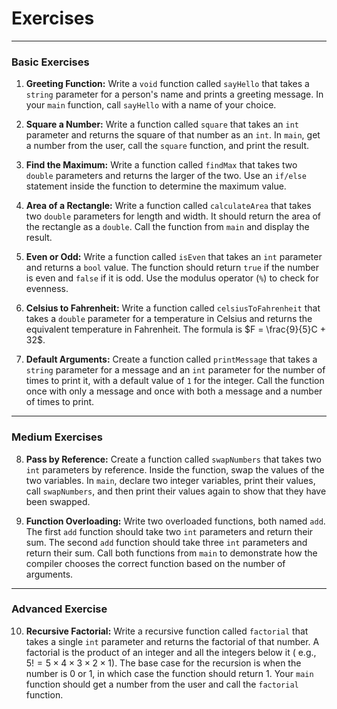 # Exercises

***

### Basic Exercises

1. **Greeting Function:** Write a `void` function called `sayHello` that takes a `string` parameter for a person's name
   and prints a greeting message. In your `main` function, call `sayHello` with a name of your choice.

2. **Square a Number:** Write a function called `square` that takes an `int` parameter and returns the square of that
   number as an `int`. In `main`, get a number from the user, call the `square` function, and print the result.

3. **Find the Maximum:** Write a function called `findMax` that takes two `double` parameters and returns the larger of
   the two. Use an `if/else` statement inside the function to determine the maximum value.

4. **Area of a Rectangle:** Write a function called `calculateArea` that takes two `double` parameters for length and
   width. It should return the area of the rectangle as a `double`. Call the function from `main` and display the
   result.

5. **Even or Odd:** Write a function called `isEven` that takes an `int` parameter and returns a `bool` value. The
   function should return `true` if the number is even and `false` if it is odd. Use the modulus operator (`%`) to check
   for evenness.

6. **Celsius to Fahrenheit:** Write a function called `celsiusToFahrenheit` that takes a `double` parameter for a
   temperature in Celsius and returns the equivalent temperature in Fahrenheit. The formula is $F = \frac{9}{5}C + 32$.

7. **Default Arguments:** Create a function called `printMessage` that takes a `string` parameter for a message and an
   `int` parameter for the number of times to print it, with a default value of `1` for the integer. Call the function
   once with only a message and once with both a message and a number of times to print.

***

### Medium Exercises

8. **Pass by Reference:** Create a function called `swapNumbers` that takes two `int` parameters by reference. Inside
   the function, swap the values of the two variables. In `main`, declare two integer variables, print their values,
   call `swapNumbers`, and then print their values again to show that they have been swapped.

9. **Function Overloading:** Write two overloaded functions, both named `add`. The first `add` function should take two
   `int` parameters and return their sum. The second `add` function should take three `int` parameters and return their
   sum. Call both functions from `main` to demonstrate how the compiler chooses the correct function based on the number
   of arguments.

***

### Advanced Exercise

10. **Recursive Factorial:** Write a recursive function called `factorial` that takes a single `int` parameter and
    returns the factorial of that number. A factorial is the product of an integer and all the integers below it (
    e.g., $5! = 5 \times 4 \times 3 \times 2 \times 1$). The base case for the recursion is when the number is 0 or 1,
    in which case the function should return 1. Your `main` function should get a number from the user and call the
    `factorial` function.